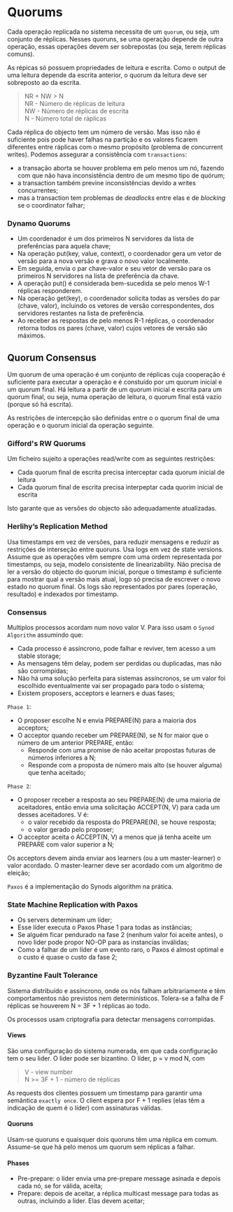 # Quorums

Cada operação replicada no sistema necessita de um `quorum`, ou seja, um conjunto de réplicas. Nesses quoruns, se uma operação depende de outra operação, essas operações devem ser sobrepostas (ou seja, terem réplicas comuns). 

As répicas só possuem propriedades de leitura e escrita. Como o output de uma leitura depende da escrita anterior, o quorum da leitura deve ser sobreposto ao da escrita.

> NR + NW > N <br>
> NR - Número de réplicas de leitura <br>
> NW - Número de réplicas de escrita <br>
> N - Número total de ráplicas <br>

Cada réplica do objecto tem um número de versão. Mas isso não é suficiente pois pode haver falhas na partição e os valores ficarem diferentes entre ráplicas com o mesmo propósito (problema de concurrent writes). Podemos assegurar a consistência com `transactions`:
- a transação aborta se houver problema em pelo menos um nó, fazendo com que não hava inconsistência dentro de um mesmo tipo de quórum;
- a transaction também previne inconsistências devido a writes concurrentes;
- mas a transaction tem problemas de *deadlocks* entre elas e de *blocking* se o coordinator falhar;

### Dynamo Quorums

- Um coordenador é um dos primeiros N servidores da lista de preferências para aquela chave;
- Na operação put(key, value, context), o coordenador gera um vetor de versão para a nova versão e grava o novo valor localmente.
- Em seguida, envia o par chave-valor e seu vetor de versão para os primeiros N servidores na lista de preferência da chave.
- A operação put() é considerada bem-sucedida se pelo menos W-1 réplicas responderem.
- Na operação get(key), o coordenador solicita todas as versões do par (chave, valor), incluindo os vetores de versão correspondentes, dos servidores restantes na lista de preferência.
- Ao receber as respostas de pelo menos R-1 réplicas, o coordenador retorna todos os pares (chave, valor) cujos vetores de versão são máximos.

## Quorum Consensus

Um quorum de uma operação é um conjunto de réplicas cuja cooperação é suficiente para executar a operação e é constuído por um quorum inicial e um quorum final. Há leitura a partir de um quorum inicial e escrita para um quorum final, ou seja, numa operação de leitura, o quorum final está vazio (porque só há escrita).

As restrições de intercepção são definidas entre o o quorum final de uma operação e o quorum inicial da operação seguinte.

### Gifford's RW Quorums

Um ficheiro sujeito a operações read/write com as seguintes restrições:

- Cada quorum final de escrita precisa interceptar cada quorum inicial de leitura
- Cada quorum final de escrita precisa interpeptar cada quorim inicial de escrita

Isto garante que as versões do objecto são adequadamente atualizadas.

### Herlihy’s Replication Method

Usa timestamps em vez de versões, para reduzir mensagens e reduzir as restrições de interseção entre quoruns. Usa logs em vez de state versions. Assume que as operações vêm sempre com uma ordem representada por timestamps, ou seja, modelo consistente de linearizability. Não precisa de ler a versão do objecto do quorum inicial, porque o timestamp é suficiente para mostrar qual a versão mais atual, logo só precisa de escrever o novo estado no quorum final.
Os logs são representados por pares (operação, resultado) e indexados por timestamp.

### Consensus

Multiplos processos acordam num novo valor V. Para isso usam o `Synod Algorithm` assumindo que:
- Cada processo é assíncrono, pode falhar e reviver, tem acesso a um stable storage;
- As mensagens têm delay, podem ser perdidas ou duplicadas, mas não são corrompidas;
- Não há uma solução perfeita para sistemas assíncronos, se um valor foi escolhido eventualmente vai ser propagado para todo o sistema;
- Existem proposers, acceptors e learners e duas fases;

`Phase 1`:

- O proposer escolhe N e envia PREPARE(N) para a maioria dos acceptors;
- O acceptor quando receber um PREPARE(N), se N for maior que o número de um anterior PREPARE, então:
    - Responde com uma promise de não aceitar propostas futuras de números inferiores a N;
    - Responde com a proposta de número mais alto (se houver alguma) que tenha aceitado;

`Phase 2`:

- O proposer receber a resposta ao seu PREPARE(N) de uma maioria de aceitadores, então envia uma solicitação ACCEPT(N, V) para cada um desses aceitadores. V é:
    - o valor recebido da resposta do PREPARE(N), se houve resposta;
    - o valor gerado pelo proposer;
- O acceptor aceita o ACCEPT(N, V) a menos que já tenha aceite um PREPARE com valor superior a N;

Os acceptors devem ainda enviar aos learners (ou a um master-learner) o valor acordado. O master-learner deve ser acordado com um algoritmo de eleição;

`Paxos` é a implementação do Synods algorithm na prática. 

### State Machine Replication with Paxos

- Os servers determinam um líder;
- Esse líder executa o Paxos Phase 1 para todas as instâncias;
- Se alguém ficar pendurado na fase 2 (nenhum valor foi aceite antes), o novo lider pode propor NO-OP para as instancias inválidas;
- Como a falhar de um líder é um evento raro, o Paxos é almost optimal e o custo é quase o custo da fase 2;

### Byzantine Fault Tolerance

Sistema distribuído e assíncrono, onde os nós falham arbitrariamente e têm comportamentos não previstos nem determinísticos. Tolera-se a falha de F réplicas se houverem N = 3F + 1 réplicas ao todo.

Os processos usam criptografia para detectar mensagens corrompidas.

#### Views

São uma configuração do sistema numerada, em que cada configuração tem o seu lider. O lider pode ser bizantino. O líder, p = v mod N, com

> V - view number <br>
> N >= 3F + 1 - número de réplicas <br>

As requests dos clientes possuem um timestamp para garantir uma semântica `exactly once`. O client espera por F + 1 replies (elas têm a indicação de quem é o líder) com assinaturas válidas. 

#### Quoruns

Usam-se quoruns e quaisquer dois quoruns têm uma réplica em comum. Assume-se que há pelo menos um quorum sem réplicas a falhar.

#### Phases

- Pre-prepare: o líder envia uma pre-prepare message asinada e depois cada nó, se for válida, aceita;
- Prepare: depois de aceitar, a réplica multicast message para todas as outras, incluíndo a lider. Elas devem aceitar;